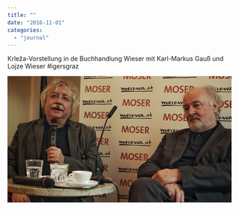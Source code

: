 ```yaml
---
title: ""
date: "2016-11-01"
categories: 
  - "journal"
---
```


Krleža-Vorstellung in de Buchhandlung Wieser mit Karl-Markus Gauß und Lojze Wieser #igersgraz

![](images/4e193f28eb.jpg)
